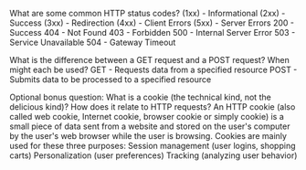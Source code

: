 <!-- Release 0 -->

What are some common HTTP status codes?
(1xx) - Informational
(2xx) - Success
(3xx) - Redirection
(4xx) - Client Errors
(5xx) - Server Errors
200 - Success
404 - Not Found
403 - Forbidden
500 - Internal Server Error
503 - Service Unavailable
504 - Gateway Timeout

What is the difference between a GET request and a POST request? When might each be used?
GET - Requests data from a specified resource
POST - Submits data to be processed to a specified resource

Optional bonus question: What is a cookie (the technical kind, not the delicious kind)? How does it relate to HTTP requests?
An HTTP cookie (also called web cookie, Internet cookie, browser cookie or simply cookie) is a small piece of data sent from a website and stored on the user's computer by the user's web browser while the user is browsing.
Cookies are mainly used for these three purposes:
Session management (user logins, shopping carts)
Personalization (user preferences)
Tracking (analyzing user behavior)